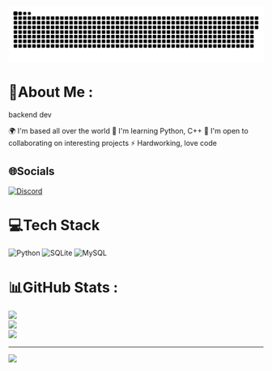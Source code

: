 <p align="center">
 <img width="600" src="snake.svg" alt="snake"/>
</p>

# 💫About Me :
backend dev

🌍  I'm based all over the world
🧠  I'm learning Python, C++
🤝  I'm open to collaborating on interesting projects
⚡  Hardworking, love code

## 🌐Socials
[![Discord](https://img.shields.io/badge/Discord-%237289DA.svg?logo=discord&logoColor=white)](htttps://discord.gg/_._wilson_.) 

# 💻Tech Stack
![Python](https://img.shields.io/badge/python-3670A0?style=for-the-badge&logo=python&logoColor=ffdd54) ![SQLite](https://img.shields.io/badge/sqlite-%2307405e.svg?style=for-the-badge&logo=sqlite&logoColor=white) ![MySQL](https://img.shields.io/badge/mysql-%2300f.svg?style=for-the-badge&logo=mysql&logoColor=white)
# 📊GitHub Stats :
![](https://github-readme-stats.vercel.app/api?username=WilsonMozgodel&theme=dark&hide_border=true&include_all_commits=false&count_private=false)<br/>
![](https://github-readme-streak-stats.herokuapp.com/?user=WilsonMozgodel&theme=dark&hide_border=true)<br/>
![](https://github-readme-stats.vercel.app/api/top-langs/?username=WilsonMozgodel&theme=dark&hide_border=true&include_all_commits=false&count_private=false&layout=compact)

---
[![](https://visitcount.itsvg.in/api?id=WilsonMozgodel&icon=0&color=0)](https://visitcount.itsvg.in)
